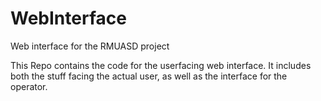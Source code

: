 # WebInterface
Web interface for the RMUASD project

This Repo contains the code for the userfacing web interface. It includes both the stuff facing the actual user, as well as the interface for the operator.
